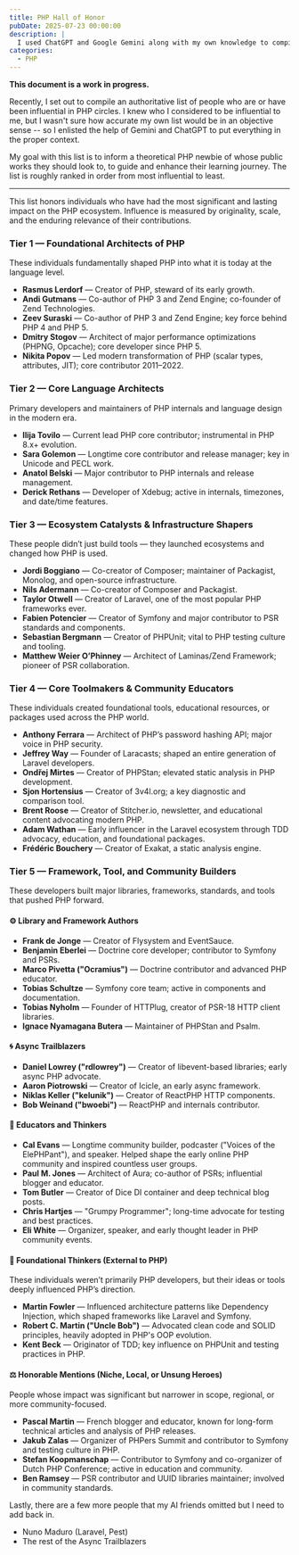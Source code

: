 ```yaml
---
title: PHP Hall of Honor
pubDate: 2025-07-23 00:00:00
description: |
  I used ChatGPT and Google Gemini along with my own knowledge to compile a list of the most influential members of the PHP community of all time.
categories:
  - PHP
---
```

**This document is a work in progress.**

Recently, I set out to compile an authoritative list of people who are or have been influential in PHP circles. I knew who I considered to be influential to me, but I wasn't sure how accurate my own list would be in an objective sense -- so I enlisted the help of Gemini and ChatGPT to put everything in the proper context.

My goal with this list is to inform a theoretical PHP newbie of whose public works they should look to, to guide and enhance their learning journey. The list is roughly ranked in order from most influential to least.

---

This list honors individuals who have had the most significant and lasting impact on the PHP ecosystem. Influence is measured by originality, scale, and the enduring relevance of their contributions.

### Tier 1 — Foundational Architects of PHP

These individuals fundamentally shaped PHP into what it is today at the language level.

- **Rasmus Lerdorf** — Creator of PHP, steward of its early growth.
- **Andi Gutmans** — Co-author of PHP 3 and Zend Engine; co-founder of Zend Technologies.
- **Zeev Suraski** — Co-author of PHP 3 and Zend Engine; key force behind PHP 4 and PHP 5.
- **Dmitry Stogov** — Architect of major performance optimizations (PHPNG, Opcache); core developer since PHP 5.
- **Nikita Popov** — Led modern transformation of PHP (scalar types, attributes, JIT); core contributor 2011–2022.

### Tier 2 — Core Language Architects

Primary developers and maintainers of PHP internals and language design in the modern era.

- **Ilija Tovilo** — Current lead PHP core contributor; instrumental in PHP 8.x+ evolution.
- **Sara Golemon** — Longtime core contributor and release manager; key in Unicode and PECL work.
- **Anatol Belski** — Major contributor to PHP internals and release management.
- **Derick Rethans** — Developer of Xdebug; active in internals, timezones, and date/time features.

### Tier 3 — Ecosystem Catalysts & Infrastructure Shapers

These people didn’t just build tools — they launched ecosystems and changed how PHP is used.

- **Jordi Boggiano** — Co-creator of Composer; maintainer of Packagist, Monolog, and open-source infrastructure.
- **Nils Adermann** — Co-creator of Composer and Packagist.
- **Taylor Otwell** — Creator of Laravel, one of the most popular PHP frameworks ever.
- **Fabien Potencier** — Creator of Symfony and major contributor to PSR standards and components.
- **Sebastian Bergmann** — Creator of PHPUnit; vital to PHP testing culture and tooling.
- **Matthew Weier O’Phinney** — Architect of Laminas/Zend Framework; pioneer of PSR collaboration.

### Tier 4 — Core Toolmakers & Community Educators

These individuals created foundational tools, educational resources, or packages used across the PHP world.

- **Anthony Ferrara** — Architect of PHP’s password hashing API; major voice in PHP security.
- **Jeffrey Way** — Founder of Laracasts; shaped an entire generation of Laravel developers.
- **Ondřej Mirtes** — Creator of PHPStan; elevated static analysis in PHP development.
- **Sjon Hortensius** — Creator of 3v4l.org; a key diagnostic and comparison tool.
- **Brent Roose** — Creator of Stitcher.io, newsletter, and educational content advocating modern PHP.
- **Adam Wathan** — Early influencer in the Laravel ecosystem through TDD advocacy, education, and foundational packages.
- **Frédéric Bouchery** — Creator of Exakat, a static analysis engine.

### Tier 5 — Framework, Tool, and Community Builders

These developers built major libraries, frameworks, standards, and tools that pushed PHP forward.

#### ⚙️ Library and Framework Authors

- **Frank de Jonge** — Creator of Flysystem and EventSauce.
- **Benjamin Eberlei** — Doctrine core developer; contributor to Symfony and PSRs.
- **Marco Pivetta ("Ocramius")** — Doctrine contributor and advanced PHP educator.
- **Tobias Schultze** — Symfony core team; active in components and documentation.
- **Tobias Nyholm** — Founder of HTTPlug, creator of PSR-18 HTTP client libraries.
- **Ignace Nyamagana Butera** — Maintainer of PHPStan and Psalm.

#### 🌀 Async Trailblazers

- **Daniel Lowrey ("rdlowrey")** — Creator of libevent-based libraries; early async PHP advocate.
- **Aaron Piotrowski** — Creator of Icicle, an early async framework.
- **Niklas Keller ("kelunik")** — Creator of ReactPHP HTTP components.
- **Bob Weinand ("bwoebi")** — ReactPHP and internals contributor.

#### 🧠 Educators and Thinkers

- **Cal Evans** — Longtime community builder, podcaster ("Voices of the ElePHPant"), and speaker. Helped shape the early online PHP community and inspired countless user groups.
- **Paul M. Jones** — Architect of Aura; co-author of PSRs; influential blogger and educator.
- **Tom Butler** — Creator of Dice DI container and deep technical blog posts.
- **Chris Hartjes** — "Grumpy Programmer"; long-time advocate for testing and best practices.
- **Eli White** — Organizer, speaker, and early thought leader in PHP community events.

#### 🧠 Foundational Thinkers (External to PHP)

These individuals weren’t primarily PHP developers, but their ideas or tools deeply influenced PHP’s direction.

- **Martin Fowler** — Influenced architecture patterns like Dependency Injection, which shaped frameworks like Laravel and Symfony.
- **Robert C. Martin ("Uncle Bob")** — Advocated clean code and SOLID principles, heavily adopted in PHP's OOP evolution.
- **Kent Beck** — Originator of TDD; key influence on PHPUnit and testing practices in PHP.

#### ⚖️ Honorable Mentions (Niche, Local, or Unsung Heroes)

People whose impact was significant but narrower in scope, regional, or more community-focused.

- **Pascal Martin** — French blogger and educator, known for long-form technical articles and analysis of PHP releases.
- **Jakub Zalas** — Organizer of PHPers Summit and contributor to Symfony and testing culture in PHP.
- **Stefan Koopmanschap** — Contributor to Symfony and co-organizer of Dutch PHP Conference; active in education and community.
- **Ben Ramsey** — PSR contributor and UUID libraries maintainer; involved in community standards.

Lastly, there are a few more people that my AI friends omitted but I need to add back in.

- Nuno Maduro (Laravel, Pest)
- The rest of the Async Trailblazers
